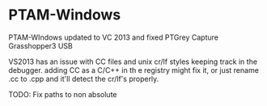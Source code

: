 # PTAM-Windows
PTAM-WIndows updated to VC 2013 and fixed PTGrey Capture Grasshopper3 USB

VS2013 has an issue with CC files and unix cr/lf styles keeping track in the debugger. adding CC as a C/C++ in th e registry might fix it, or just rename .cc to .cpp and it'll detect the cr/lf's properly.

TODO: Fix paths to non absolute